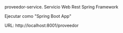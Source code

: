 proveedor-service. Servicio Web Rest Spring Framework 

Ejecutar como "Spring Boot App"

URL: http://localhost:8001/proveedor



